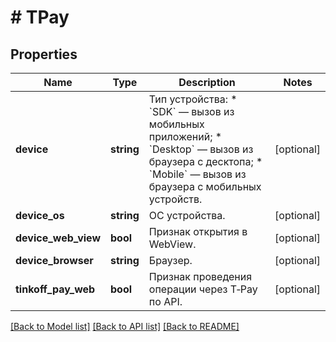 # # TPay

## Properties

Name | Type | Description | Notes
------------ | ------------- | ------------- | -------------
**device** | **string** | Тип устройства: * &#x60;SDK&#x60; — вызов из мобильных приложений; * &#x60;Desktop&#x60; — вызов из браузера с десктопа; * &#x60;Mobile&#x60; — вызов из браузера с мобильных устройств. | [optional]
**device_os** | **string** | ОС устройства. | [optional]
**device_web_view** | **bool** | Признак открытия в WebView. | [optional]
**device_browser** | **string** | Браузер. | [optional]
**tinkoff_pay_web** | **bool** | Признак проведения операции через T‑Pay по API. | [optional]

[[Back to Model list]](../../README.md#models) [[Back to API list]](../../README.md#endpoints) [[Back to README]](../../README.md)
